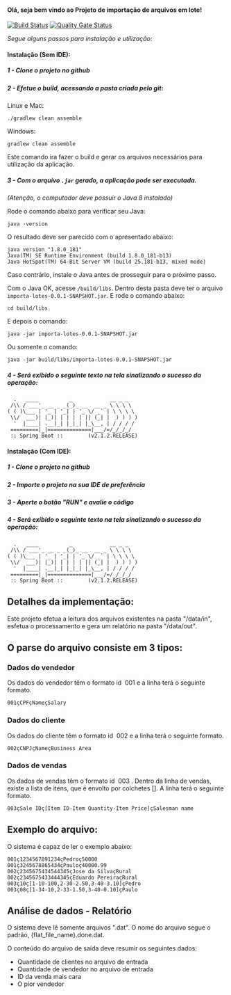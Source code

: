 #### Olá, seja bem vindo ao **Projeto de importação de arquivos em lote**!

[![Build Status](https://travis-ci.com/alexsrosa/importa-lotes.svg?branch=master)](https://travis-ci.com/alexsrosa/importa-lotes)
[![Quality Gate Status](https://sonarcloud.io/api/project_badges/measure?project=alexsrosa%3Aimporta-lotes&metric=alert_status)](https://sonarcloud.io/dashboard?id=alexsrosa%3Aimporta-lotes)

_Segue alguns passos para instalação e utilização:_

#### Instalação (Sem IDE):

##### 1 - Clone o projeto no github

##### 2 - Efetue o build, acessando a pasta criada pelo git:

Linux e Mac:

`./gradlew clean assemble`

Windows:

`gradlew clean assemble`

Este comando ira fazer o build e gerar os arquivos necessários para utilização da aplicação.

##### 3 - Com o arquivo `.jar` gerado, a aplicação pode ser executada.

_(Atenção, o computador deve possuir o Java 8 instalado)_

Rode o comando abaixo para verificar seu Java:

`
java -version
`

O resultado deve ser parecido com o apresentado abaixo:

```
java version "1.8.0_181"
Java(TM) SE Runtime Environment (build 1.8.0_181-b13)
Java HotSpot(TM) 64-Bit Server VM (build 25.181-b13, mixed mode)
```

Caso contrário, instale o Java antes de prosseguir para o próximo passo.

Com o Java OK, acesse `/build/libs`. Dentro desta pasta deve ter o arquivo `importa-lotes-0.0.1-SNAPSHOT.jar`. 
E rode o comando abaixo:

`cd build/libs`

E depois o comando: 

`java -jar importa-lotes-0.0.1-SNAPSHOT.jar`

Ou somente o comando:

`java -jar build/libs/importa-lotes-0.0.1-SNAPSHOT.jar`

##### 4 - Será exibido o seguinte texto na tela sinalizando o sucesso da operação:

``` 
  .   ____          _            __ _ _
 /\\ / ___'_ __ _ _(_)_ __  __ _ \ \ \ \
( ( )\___ | '_ | '_| | '_ \/ _` | \ \ \ \
 \\/  ___)| |_)| | | | | || (_| |  ) ) ) )
  '  |____| .__|_| |_|_| |_\__, | / / / /
 =========|_|==============|___/=/_/_/_/
 :: Spring Boot ::        (v2.1.2.RELEASE)
```

#### Instalação (Com IDE):

##### 1 - Clone o projeto no github

##### 2 - Importe o projeto na sua IDE de preferência

##### 3 - Aperte o botão "RUN" e avalie o código

##### 4 - Será exibido o seguinte texto na tela sinalizando o sucesso da operação:

``` 
  .   ____          _            __ _ _
 /\\ / ___'_ __ _ _(_)_ __  __ _ \ \ \ \
( ( )\___ | '_ | '_| | '_ \/ _` | \ \ \ \
 \\/  ___)| |_)| | | | | || (_| |  ) ) ) )
  '  |____| .__|_| |_|_| |_\__, | / / / /
 =========|_|==============|___/=/_/_/_/
 :: Spring Boot ::        (v2.1.2.RELEASE)
```

## Detalhes da implementação:

Este projeto efetua a leitura dos arquivos existentes na pasta "/data/in", 
esfetua o processamento e gera um relatório na pasta "/data/out".

## O parse do arquivo consiste em 3 tipos:

### Dados do vendedor
Os dados do vendedor têm o formato id ​ 001​ e a linha terá o seguinte formato.

```
001çCPFçNameçSalary
```

### Dados do cliente
Os dados do cliente têm o formato id ​ 002​ e a linha terá o seguinte formato.

```
002çCNPJçNameçBusiness Area
```

### Dados de vendas
Os dados de vendas têm o formato id ​ 003​ . Dentro da linha de vendas, existe a lista
de itens, que é envolto por colchetes []. A linha terá o seguinte formato.


```
003çSale IDç[Item ID-Item Quantity-Item Price]çSalesman name
```

## Exemplo do arquivo:

O sistema é capaz de ler o exemplo abaixo:

```
001ç1234567891234çPedroç50000
001ç3245678865434çPauloç40000.99
002ç2345675434544345çJose da SilvaçRural
002ç2345675433444345çEduardo PereiraçRural
003ç10ç[1-10-100,2-30-2.50,3-40-3.10]çPedro
003ç08ç[1-34-10,2-33-1.50,3-40-0.10]çPaulo
```


## Análise de dados - Relatório

O sistema deve lê somente arquivos ".dat".
O nome do arquivo segue o padrão, {flat_file_name}.done.dat.

O conteúdo do arquivo de saída deve resumir os seguintes dados:
- Quantidade de clientes no arquivo de entrada
- Quantidade de vendedor no arquivo de entrada
- ID da venda mais cara
- O pior vendedor


